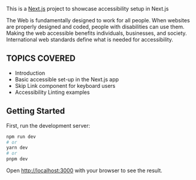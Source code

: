 This is a [Next.js](https://nextjs.org/) project to showcase accessibility setup in Next.js

The Web is fundamentally designed to work for all people.
When websites are properly designed and coded, people with disabilities can use them. 
Making the web accessible benefits individuals, businesses, and society. International web standards define what is needed for accessibility.

## TOPICS COVERED

 - Introduction
 - Basic accessible set-up in the Next.js app
 - Skip Link component for keyboard users
 - Accessibility Linting examples



## Getting Started

First, run the development server:

```bash
npm run dev
# or
yarn dev
# or
pnpm dev
```

Open [http://localhost:3000](http://localhost:3000) with your browser to see the result.

